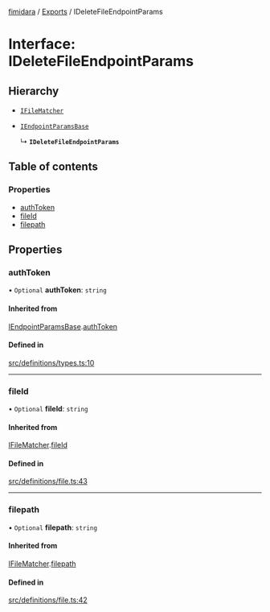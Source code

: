[fimidara](../README.md) / [Exports](../modules.md) / IDeleteFileEndpointParams

# Interface: IDeleteFileEndpointParams

## Hierarchy

- [`IFileMatcher`](IFileMatcher.md)

- [`IEndpointParamsBase`](IEndpointParamsBase.md)

  ↳ **`IDeleteFileEndpointParams`**

## Table of contents

### Properties

- [authToken](IDeleteFileEndpointParams.md#authtoken)
- [fileId](IDeleteFileEndpointParams.md#fileid)
- [filepath](IDeleteFileEndpointParams.md#filepath)

## Properties

### authToken

• `Optional` **authToken**: `string`

#### Inherited from

[IEndpointParamsBase](IEndpointParamsBase.md).[authToken](IEndpointParamsBase.md#authtoken)

#### Defined in

[src/definitions/types.ts:10](https://github.com/softkave/files-js/blob/353a07f/src/definitions/types.ts#L10)

___

### fileId

• `Optional` **fileId**: `string`

#### Inherited from

[IFileMatcher](IFileMatcher.md).[fileId](IFileMatcher.md#fileid)

#### Defined in

[src/definitions/file.ts:43](https://github.com/softkave/files-js/blob/353a07f/src/definitions/file.ts#L43)

___

### filepath

• `Optional` **filepath**: `string`

#### Inherited from

[IFileMatcher](IFileMatcher.md).[filepath](IFileMatcher.md#filepath)

#### Defined in

[src/definitions/file.ts:42](https://github.com/softkave/files-js/blob/353a07f/src/definitions/file.ts#L42)
